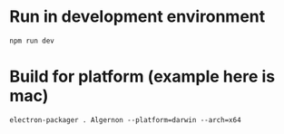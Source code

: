 
# Run in development environment
`npm run dev`

# Build for platform (example here is mac)
`electron-packager . Algernon --platform=darwin --arch=x64`
